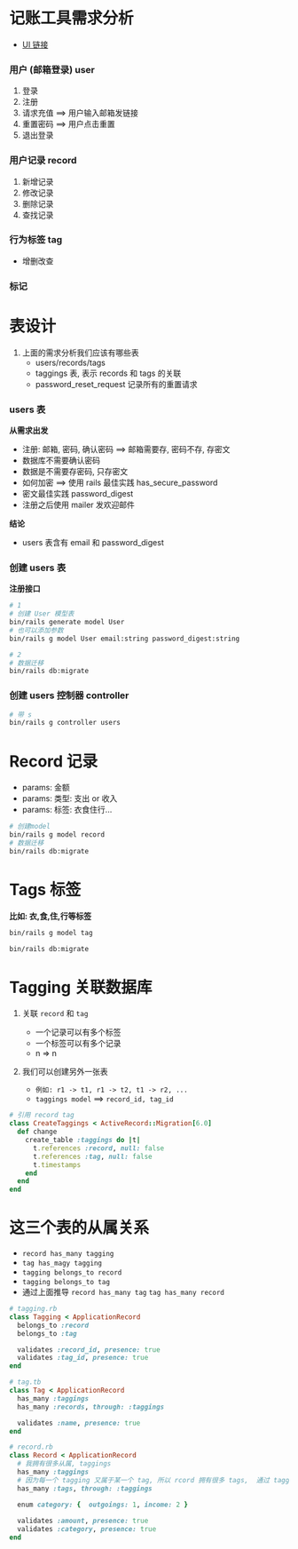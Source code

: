 # 记账工具需求分析

- [UI 链接](https://www.figma.com/file/EsMyL1C8CuoSGLpa7pmvS5/%E6%97%BA%E8%B4%A2%E8%AE%B0%E8%B4%A6%EF%BC%88%E7%BD%91%E7%BB%9C%E7%89%88%EF%BC%89?node-id=0%3A1)

### 用户 (邮箱登录) user

1. 登录
2. 注册
3. 请求充值 ==> 用户输入邮箱发链接
4. 重置密码 ==> 用户点击重置
5. 退出登录

### 用户记录 record

1. 新增记录
2. 修改记录
3. 删除记录
4. 查找记录

### 行为标签 tag

- 增删改查

### 标记

# 表设计

1. 上面的需求分析我们应该有哪些表
   - users/records/tags
   - taggings 表, 表示 records 和 tags 的关联
   - password_reset_request 记录所有的重置请求

### users 表

**从需求出发**

- 注册: 邮箱, 密码, 确认密码 ==> 邮箱需要存, 密码不存, 存密文
- 数据库不需要确认密码
- 数据是不需要存密码, 只存密文
- 如何加密 ==> 使用 rails 最佳实践 has_secure_password
- 密文最佳实践 password_digest
- 注册之后使用 mailer 发欢迎邮件

**结论**

- users 表含有 email 和 password_digest

### 创建 users 表

**注册接口**
```bash
# 1
# 创建 User 模型表
bin/rails generate model User
# 也可以添加参数
bin/rails g model User email:string password_digest:string

# 2
# 数据迁移
bin/rails db:migrate
```

### 创建 users 控制器 controller

```bash
# 带 s
bin/rails g controller users
```


# Record 记录

- params: 金额
- params: 类型: 支出 or 收入
- params: 标签: 衣食住行...

```bash
# 创建model
bin/rails g model record
# 数据迁移
bin/rails db:migrate
```

# Tags 标签

**比如: 衣,食,住,行等标签**

```bash
bin/rails g model tag

bin/rails db:migrate
```

# Tagging 关联数据库
1. 关联 `record` 和 `tag`
   - 一个记录可以有多个标签
   - 一个标签可以有多个记录
   - n => n

2. 我们可以创建另外一张表
   - `例如: r1 -> t1, r1 -> t2, t1 -> r2, ...`
   - `taggings model` ==> `record_id, tag_id`


```rb
# 引用 record tag
class CreateTaggings < ActiveRecord::Migration[6.0]
  def change
    create_table :taggings do |t|
      t.references :record, null: false
      t.references :tag, null: false
      t.timestamps
    end
  end
end
```

# 这三个表的从属关系
- `record has_many tagging`
- `tag has_magy tagging`
- `tagging belongs_to record`
- `tagging belongs_to tag`
- 通过上面推导 `record has_many tag` `tag has_many record`


```rb
# tagging.rb
class Tagging < ApplicationRecord
  belongs_to :record
  belongs_to :tag

  validates :record_id, presence: true
  validates :tag_id, presence: true
end

# tag.tb
class Tag < ApplicationRecord
  has_many :taggings
  has_many :records, through: :taggings

  validates :name, presence: true
end

# record.rb
class Record < ApplicationRecord
  # 我拥有很多从属, taggings
  has_many :taggings
  # 因为每一个 tagging 又属于某一个 tag, 所以 rcord 拥有很多 tags,  通过 taggings
  has_many :tags, through: :taggings

  enum category: {  outgoings: 1, income: 2 }
  
  validates :amount, presence: true
  validates :category, presence: true
end
```